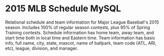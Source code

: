# 2015 MLB Schedule MySQL
Relational schedule and team information for Major League Baseball's 2015 season. Includes 100% of regular season contests, plus 95% of Spring Training contests. Schedule information has home team, away team, and start time both in local time and Eastern time. Team information has basic info, full name, city, state, mascot, name of ballpark, team code (ATL, ARI, etc), league, division, and manager.
